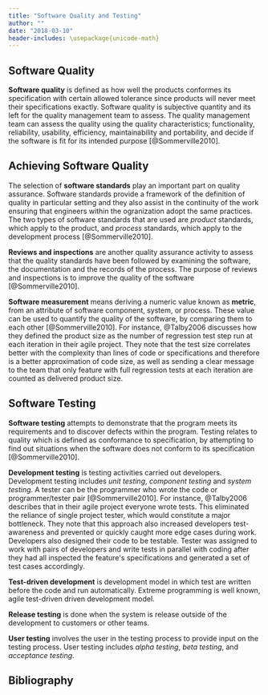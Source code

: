 ```yaml
---
title: "Software Quality and Testing"
author: ""
date: "2018-03-10"
header-includes: \usepackage{unicode-math}
---
```

<!-- Write a 700-word essay on software quality, what is is and how to achieve it. Discuss existing definitions and standards, as well as different approaches to achieving software quality.

Do not limit yourself to a discussion of testing only, but think more broadly about how to achieve software quality. -->


## Software Quality
**Software quality** is defined as how well the products conformes its specification with certain allowed tolerance since products will never meet their specifications exactly. Software quality is subjective quantity and its left for the quality management team to assess. The quality management team can assess the quality using the quality characteristics; functionality, reliability, usability, efficiency, maintainability and portability, and decide if the software is fit for its intended purpose [@Sommerville2010].


## Achieving Software Quality
The selection of **software standards** play an important part on quality assurance. Software standards provide a framework of the definition of quality in particular setting and they also assist in the continuity of the work ensuring that engineers within the ogranization adopt the same practices. The two types of software standards that are used are *product* standards, which apply to the product, and *process* standards, which apply to the development process [@Sommerville2010].

<!-- TODO: ISO 9001 standards framework -->

**Reviews and inspections** are another quality assurance activity to assess that the quality standards have been followed by examining the software, the documentation and the records of the process. The purpose of reviews and inspections is to improve the quality of the software [@Sommerville2010].

<!-- TODO: The review process -->

<!-- TODO: Program inspections -->

**Software measurement** means deriving a numeric value known as **metric**, from an attribute of software component, system, or process. These value can be used to quantify the quality of the software, by comparing them to each other [@Sommerville2010]. For instance, @Talby2006 discusses how they defined the product size as the number of regression test step run at each iteration in their agile project. They note that the test size correlates better with the complexity than lines of code or specifications and therefore is a better approximation of code size, as well as sending a clear message to the team that only feature with full regression tests at each iteration are counted as delivered product size.


## Software Testing
**Software testing** attempts to demonstrate that the program meets its requirements and to discover defects within the program. Testing relates to quality which is defined as conformance to specification, by attempting to find out situations when the software does not conform to its specification [@Sommerville2010].

**Development testing** is testing activities carried out developers. Development testing includes *unit testing*, *component testing* and *system testing*. A tester can be the programmer who wrote the code or programmer/tester pair [@Sommerville2010]. For instance, @Talby2006 describes that in their agile project everyone wrote tests. This eliminated the reliance of single project tester, which would constitute a major bottleneck. They note that this approach also increased developers test-awareness and prevented or quickly caught more edge cases during work. Developers also designed their code to be testable. Tester was assigned to work with pairs of developers and write tests in parallel with coding after they had all inspected the feature's specifications and generated a set of test cases accordingly.

**Test-driven development** is development model in which test are written before the code and run automatically. Extreme programming is well known, agile test-driven driven development model.

**Release testing** is done when the system is release outside of the development to customers or other teams.

**User testing** involves the user in the testing process to provide input on the testing process. User testing includes *alpha testing*, *beta testing*, and *acceptance testing*.


## Bibliography
